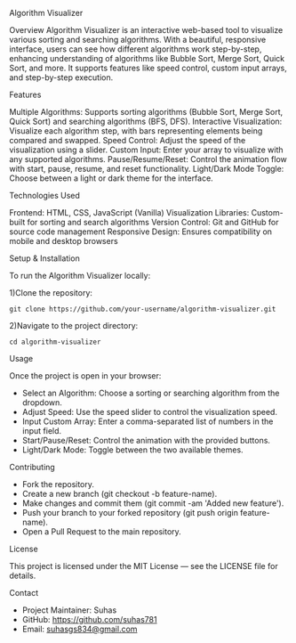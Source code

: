 Algorithm Visualizer

Overview
Algorithm Visualizer is an interactive web-based tool to visualize various sorting and searching algorithms. With a beautiful, responsive interface, users can see how different algorithms work step-by-step, enhancing understanding of algorithms like Bubble Sort, Merge Sort, Quick Sort, and more. It supports features like speed control, custom input arrays, and step-by-step execution.

Features

Multiple Algorithms: Supports sorting algorithms (Bubble Sort, Merge Sort, Quick Sort) and searching algorithms (BFS, DFS).
Interactive Visualization: Visualize each algorithm step, with bars representing elements being compared and swapped.
Speed Control: Adjust the speed of the visualization using a slider.
Custom Input: Enter your array to visualize with any supported algorithms.
Pause/Resume/Reset: Control the animation flow with start, pause, resume, and reset functionality.
Light/Dark Mode Toggle: Choose between a light or dark theme for the interface.

Technologies Used

Frontend: HTML, CSS, JavaScript (Vanilla)
Visualization Libraries: Custom-built for sorting and search algorithms
Version Control: Git and GitHub for source code management
Responsive Design: Ensures compatibility on mobile and desktop browsers

Setup & Installation

To run the Algorithm Visualizer locally:

1)Clone the repository:

    git clone https://github.com/your-username/algorithm-visualizer.git

2)Navigate to the project directory:

    cd algorithm-visualizer


Usage

Once the project is open in your browser:

- Select an Algorithm: Choose a sorting or searching algorithm from the dropdown.
- Adjust Speed: Use the speed slider to control the visualization speed.
- Input Custom Array: Enter a comma-separated list of numbers in the input field.
- Start/Pause/Reset: Control the animation with the provided buttons.
- Light/Dark Mode: Toggle between the two available themes.

Contributing

- Fork the repository.
- Create a new branch (git checkout -b feature-name).
- Make changes and commit them (git commit -am 'Added new feature').
- Push your branch to your forked repository (git push origin feature-name).
- Open a Pull Request to the main repository.

License

This project is licensed under the MIT License — see the LICENSE file for details.

Contact

- Project Maintainer: Suhas
- GitHub: https://github.com/suhas781
- Email: suhasgs834@gmail.com

